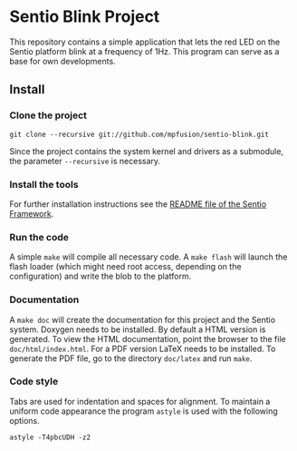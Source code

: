 Sentio Blink Project
====================

This repository contains a simple application that lets the red LED on the
Sentio platform blink at a frequency of 1Hz. This program can serve as a base
for own developments.


Install
-------

### Clone the project

    git clone --recursive git://github.com/mpfusion/sentio-blink.git

Since the project contains the system kernel and drivers as a submodule, the
parameter `--recursive` is necessary.


### Install the tools

For further installation instructions see the [README file of the Sentio
Framework](https://github.com/mpfusion/sentio-framework/blob/master/README.md).


### Run the code

A simple `make` will compile all necessary code. A `make flash` will launch
the flash loader (which might need root access, depending on the
configuration) and write the blob to the platform.


### Documentation

A `make doc` will create the documentation for this project and the Sentio
system. Doxygen needs to be installed. By default a HTML version is generated.
To view the HTML documentation, point the browser to the file
`doc/html/index.html`. For a PDF version LaTeX needs to be installed. To
generate the PDF file, go to the directory `doc/latex` and run `make`.


### Code style

Tabs are used for indentation and spaces for alignment. To maintain a uniform
code appearance the program `astyle` is used with the following options.

	astyle -T4pbcUDH -z2
